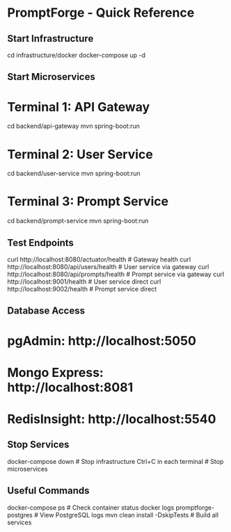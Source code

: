 # PromptForge - Quick Reference

## Start Infrastructure
cd infrastructure/docker
docker-compose up -d

## Start Microservices
# Terminal 1: API Gateway
cd backend/api-gateway
mvn spring-boot:run

# Terminal 2: User Service
cd backend/user-service
mvn spring-boot:run

# Terminal 3: Prompt Service
cd backend/prompt-service
mvn spring-boot:run

## Test Endpoints
curl http://localhost:8080/actuator/health          # Gateway health
curl http://localhost:8080/api/users/health         # User service via gateway
curl http://localhost:8080/api/prompts/health       # Prompt service via gateway
curl http://localhost:9001/health                   # User service direct
curl http://localhost:9002/health                   # Prompt service direct

## Database Access
# pgAdmin: http://localhost:5050
# Mongo Express: http://localhost:8081
# RedisInsight: http://localhost:5540

## Stop Services
docker-compose down                                 # Stop infrastructure
Ctrl+C in each terminal                            # Stop microservices

## Useful Commands
docker-compose ps                                   # Check container status
docker logs promptforge-postgres                    # View PostgreSQL logs
mvn clean install -DskipTests                      # Build all services